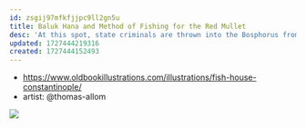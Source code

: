 ```yaml
---
id: zsgij97mfkfjjpc9ll2gn5u
title: Baluk Hana and Method of Fishing for the Red Mullet
desc: 'At this spot, state criminals are thrown into the Bosphorus from the Seraglio.'
updated: 1727444219316
created: 1727444152493
---
```


- https://www.oldbookillustrations.com/illustrations/fish-house-constantinople/
- artist: @thomas-allom

![](/assets/images/2024-09-27-06-36-34.png)